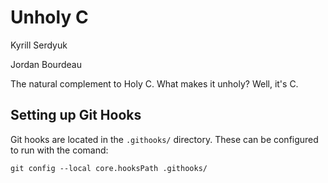 # Unholy C

Kyrill Serdyuk

Jordan Bourdeau

The natural complement to Holy C. What makes it unholy? Well, it's C.

## Setting up Git Hooks

Git hooks are located in the `.githooks/` directory. These can be configured to
run with the comand:

```git config --local core.hooksPath .githooks/```
